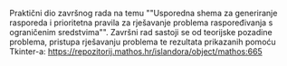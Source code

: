 Praktični dio završnog rada na temu ""Usporedna shema za generiranje rasporeda i prioritetna pravila za rješavanje problema raspoređivanja s ograničenim sredstvima"".
Završni rad sastoji se od teorijske pozadine problema, pristupa rješavanju problema te rezultata prikazanih pomoću Tkinter-a: https://repozitorij.mathos.hr/islandora/object/mathos:665 
